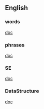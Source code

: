 
## English

### words

[doc](https://jindada1.github.io/review/Words)

### phrases

[doc](https://jindada1.github.io/review/posts/Phrases)

### SE

[doc](https://jindada1.github.io/review/posts/software-En)

### DataStructure

[doc](https://jindada1.github.io/review/posts/DataStructure)


